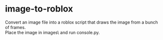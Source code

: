 # image-to-roblox

Convert an image file into a roblox script that draws the image from a bunch of frames.  
Place the image in images\ and run console.py.
